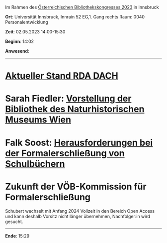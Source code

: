 Im Rahmen des [Österreichischen Bibliothekskongresses 2023](http://www.bibliothekskongress.at) in Innsbruck

**Ort**: Universität Innsbruck, Innrain 52 EG,1. Gang rechts Raum: 0040 Personalentwicklung

**Zeit**: 02.05.2023 14:00-15:30

**Beginn**: 14:02

**Anwesend**:

---

# [Aktueller Stand RDA DACH](https://github.com/bernhard-r-schubert/voeb-kommission-fe/blob/master/kommissionssitzungen/2023-05-RDA-DACH.pdf)

# Sarah Fiedler: [Vorstellung der Bibliothek des Naturhistorischen Museums Wien](https://github.com/bernhard-r-schubert/voeb-kommission-fe/blob/master/kommissionssitzungen/2023-05-Bibliotheken-des-NHM.pdf)

# Falk Soost: [Herausforderungen bei der Formalerschließung von Schulbüchern](https://github.com/bernhard-r-schubert/voeb-kommission-fe/blob/master/kommissionssitzungen/2023-05-Schulbuchkatalogisierung.pdf)

# Zukunft der VÖB-Kommission für Formalerschließung

Schubert wechselt mit Anfang 2024 Vollzeit in den Bereich Open Access und kann deshalb Vorsitz nicht länger übernehmen, Nachfolger:in wird gesucht.

---

**Ende**: 15:29
